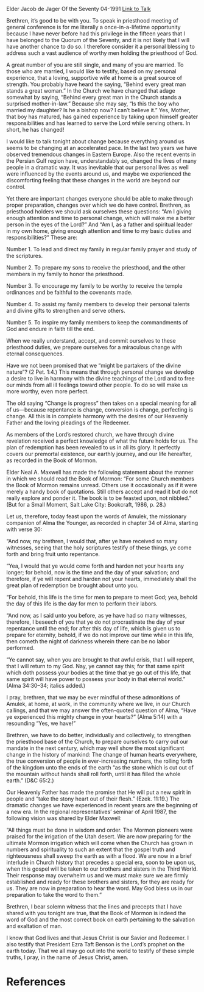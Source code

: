 Elder Jacob de Jager
Of the Seventy
04-1991
[Link to Talk](https://www.churchofjesuschrist.org/study/general-conference/1991/04/change?lang=eng)

Brethren, it’s good to be with you. To speak in priesthood meeting of general conference is for me literally a once-in-a-lifetime opportunity because I have never before had this privilege in the fifteen years that I have belonged to the Quorum of the Seventy, and it is not likely that I will have another chance to do so. I therefore consider it a personal blessing to address such a vast audience of worthy men holding the priesthood of God.

A great number of you are still single, and many of you are married. To those who are married, I would like to testify, based on my personal experience, that a loving, supportive wife at home is a great source of strength. You probably have heard the saying, “Behind every great man stands a great woman.” In the Church we have changed that adage somewhat by saying, “Behind every great man in the Church stands a surprised mother-in-law.” Because she may say, “Is this the boy who married my daughter? Is he a bishop now? I can’t believe it.” Yes, Mother, that boy has matured, has gained experience by taking upon himself greater responsibilities and has learned to serve the Lord while serving others. In short, he has changed!

I would like to talk tonight about change because everything around us seems to be changing at an accelerated pace. In the last two years we have observed tremendous changes in Eastern Europe. Also the recent events in the Persian Gulf region have, understandably so, changed the lives of many people in a dramatic way. It was inevitable that our personal lives as well were influenced by the events around us, and maybe we experienced the discomforting feeling that these changes in the world are beyond our control.

Yet there are important changes everyone should be able to make through proper preparation, changes over which we do have control. Brethren, as priesthood holders we should ask ourselves these questions: “Am I giving enough attention and time to personal change, which will make me a better person in the eyes of the Lord?” And “Am I, as a father and spiritual leader in my own home, giving enough attention and time to my basic duties and responsibilities?” These are:

Number 1. To lead and direct my family in regular family prayer and study of the scriptures.

Number 2. To prepare my sons to receive the priesthood, and the other members in my family to honor the priesthood.

Number 3. To encourage my family to be worthy to receive the temple ordinances and be faithful to the covenants made.

Number 4. To assist my family members to develop their personal talents and divine gifts to strengthen and serve others.

Number 5. To inspire my family members to keep the commandments of God and endure in faith till the end.

When we really understand, accept, and commit ourselves to these priesthood duties, we prepare ourselves for a miraculous change with eternal consequences.

Have we not been promised that we “might be partakers of the divine nature”? (2 Pet. 1:4.) This means that through personal change we develop a desire to live in harmony with the divine teachings of the Lord and to free our minds from all ill feelings toward other people. To do so will make us more worthy, even more perfect.

The old saying “Change is progress” then takes on a special meaning for all of us—because repentance is change, conversion is change, perfecting is change. All this is in complete harmony with the desires of our Heavenly Father and the loving pleadings of the Redeemer.

As members of the Lord’s restored church, we have through divine revelation received a perfect knowledge of what the future holds for us. The plan of redemption has been revealed to us in all its glory. It perfectly covers our premortal existence, our earthly journey, and our life hereafter, as recorded in the Book of Mormon.

Elder Neal A. Maxwell has made the following statement about the manner in which we should read the Book of Mormon: “For some Church members the Book of Mormon remains unread. Others use it occasionally as if it were merely a handy book of quotations. Still others accept and read it but do not really explore and ponder it. The book is to be feasted upon, not nibbled.” (But for a Small Moment, Salt Lake City: Bookcraft, 1986, p. 28.)

Let us, therefore, today feast upon the words of Amulek, the missionary companion of Alma the Younger, as recorded in chapter 34 of Alma, starting with verse 30:

“And now, my brethren, I would that, after ye have received so many witnesses, seeing that the holy scriptures testify of these things, ye come forth and bring fruit unto repentance.

“Yea, I would that ye would come forth and harden not your hearts any longer; for behold, now is the time and the day of your salvation; and therefore, if ye will repent and harden not your hearts, immediately shall the great plan of redemption be brought about unto you.

“For behold, this life is the time for men to prepare to meet God; yea, behold the day of this life is the day for men to perform their labors.

“And now, as I said unto you before, as ye have had so many witnesses, therefore, I beseech of you that ye do not procrastinate the day of your repentance until the end; for after this day of life, which is given us to prepare for eternity, behold, if we do not improve our time while in this life, then cometh the night of darkness wherein there can be no labor performed.

“Ye cannot say, when you are brought to that awful crisis, that I will repent, that I will return to my God. Nay, ye cannot say this; for that same spirit which doth possess your bodies at the time that ye go out of this life, that same spirit will have power to possess your body in that eternal world.” (Alma 34:30–34; italics added.)

I pray, brethren, that we may be ever mindful of these admonitions of Amulek, at home, at work, in the community where we live, in our Church callings, and that we may answer the often-quoted question of Alma, “Have ye experienced this mighty change in your hearts?” (Alma 5:14) with a resounding “Yes, we have!”

Brethren, we have to do better, individually and collectively, to strengthen the priesthood base of the Church, to prepare ourselves to carry out our mandate in the next century, which may well show the most significant change in the history of mankind: The change of human hearts everywhere, the true conversion of people in ever-increasing numbers, the rolling forth of the kingdom unto the ends of the earth “as the stone which is cut out of the mountain without hands shall roll forth, until it has filled the whole earth.” (D&C 65:2.)

Our Heavenly Father has made the promise that He will put a new spirit in people and “take the stony heart out of their flesh.” (Ezek. 11:19.) The dramatic changes we have experienced in recent years are the beginning of a new era. In the regional representatives’ seminar of April 1987, the following vision was shared by Elder Maxwell:

“All things must be done in wisdom and order. The Mormon pioneers were praised for the irrigation of the Utah desert. We are now preparing for the ultimate Mormon irrigation which will come when the Church has grown in numbers and spirituality to such an extent that the gospel truth and righteousness shall sweep the earth as with a flood. We are now in a brief interlude in Church history that precedes a special era, soon to be upon us, when this gospel will be taken to our brothers and sisters in the Third World. Their response may overwhelm us and we must make sure we are firmly established and ready for these brothers and sisters, for they are ready for us. They are now in preparation to hear the word. May God bless us in our preparation to take the word to them.”

Brethren, I bear solemn witness that the lines and precepts that I have shared with you tonight are true, that the Book of Mormon is indeed the word of God and the most correct book on earth pertaining to the salvation and exaltation of man.

I know that God lives and that Jesus Christ is our Savior and Redeemer. I also testify that President Ezra Taft Benson is the Lord’s prophet on the earth today. That we all may go out into the world to testify of these simple truths, I pray, in the name of Jesus Christ, amen.

# References
